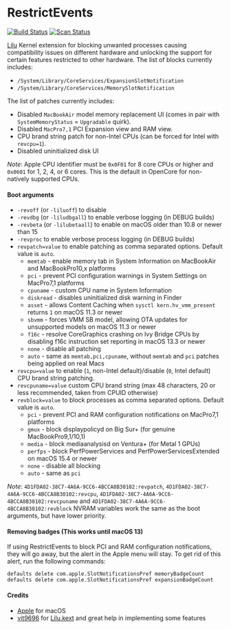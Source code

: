 RestrictEvents
==============

[![Build Status](https://github.com/acidanthera/RestrictEvents/actions/workflows/main.yml/badge.svg?branch=master)](https://github.com/acidanthera/RestrictEvents/actions) [![Scan Status](https://scan.coverity.com/projects/22252/badge.svg?flat=1)](https://scan.coverity.com/projects/22252)

[Lilu](https://github.com/acidanthera/Lilu) Kernel extension for blocking unwanted processes causing compatibility issues on different hardware and unlocking the support for certain features restricted to other hardware. The list of blocks currently includes:

- `/System/Library/CoreServices/ExpansionSlotNotification`
- `/System/Library/CoreServices/MemorySlotNotification`

The list of patches currently includes:

- Disabled `MacBookAir` model memory replacement UI (comes in pair with `SystemMemoryStatus` = `Upgradable` quirk).
- Disabled `MacPro7,1` PCI Expansion view and RAM view.
- CPU brand string patch for non-Intel CPUs (can be forced for Intel with `revcpu=1`).
- Disabled uninitialized disk UI

_Note_: Apple CPU identifier must be `0x0F01` for 8 core CPUs or higher and `0x0601` for 1, 2, 4, or 6 cores. This is the default in OpenCore for non-natively supported CPUs.

#### Boot arguments
- `-revoff` (or `-liluoff`) to disable
- `-revdbg` (or `-liludbgall`) to enable verbose logging (in DEBUG builds)
- `-revbeta` (or `-lilubetaall`) to enable on macOS older than 10.8 or newer than 15
- `-revproc` to enable verbose process logging (in DEBUG builds)
- `revpatch=value` to enable patching as comma separated options. Default value is `auto`.
  - `memtab` - enable memory tab in System Information on MacBookAir and MacBookPro10,x platforms
  - `pci` - prevent PCI configuration warnings in System Settings on MacPro7,1 platforms
  - `cpuname` - custom CPU name in System Information
  - `diskread` - disables uninitialized disk warning in Finder
  - `asset` - allows Content Caching when `sysctl kern.hv_vmm_present` returns `1` on macOS 11.3 or newer
  - `sbvmm` - forces VMM SB model, allowing OTA updates for unsupported models on macOS 11.3 or newer
  - `f16c` - resolve CoreGraphics crashing on Ivy Bridge CPUs by disabling f16c instruction set reporting in macOS 13.3 or newer
  - `none` - disable all patching
  - `auto` - same as `memtab,pci,cpuname`, without `memtab` and `pci` patches being applied on real Macs
- `revcpu=value` to enable (`1`, non-Intel default)/disable (`0`, Intel default) CPU brand string patching.
- `revcpuname=value` custom CPU brand string (max 48 characters, 20 or less recommended, taken from CPUID otherwise)
- `revblock=value` to block processes as comma separated options. Default value is `auto`.
  - `pci` - prevent PCI and RAM configuration notifications on MacPro7,1 platforms
  - `gmux` - block displaypolicyd on Big Sur+ (for genuine MacBookPro9,1/10,1)
  - `media` - block mediaanalysisd on Ventura+ (for Metal 1 GPUs)
  - `perfps` - block PerfPowerServices and PerfPowerServicesExtended on macOS 15.4 or newer
  - `none` - disable all blocking
  - `auto` - same as `pci`

_Note_: `4D1FDA02-38C7-4A6A-9CC6-4BCCA8B30102:revpatch`, `4D1FDA02-38C7-4A6A-9CC6-4BCCA8B30102:revcpu`, `4D1FDA02-38C7-4A6A-9CC6-4BCCA8B30102:revcpuname` and `4D1FDA02-38C7-4A6A-9CC6-4BCCA8B30102:revblock` NVRAM variables work the same as the boot arguments, but have lower priority.

#### Removing badges (This works until macOS 13)

If using RestrictEvents to block PCI and RAM configuration notifications, they will go away, but the alert in the Apple menu will stay. To get rid of this alert, run the following commands:

```
defaults delete com.apple.SlotNotificationsPref memoryBadgeCount
defaults delete com.apple.SlotNotificationsPref expansionBadgeCount
```

<!-- For posterity
- Software update badge:
  - Monterey and lower: `defaults delete com.apple.systempreferences AttentionPrefBundleIDs` (checks for `com.apple.preferences.softwareupdate`)
  - Ventura and higher: `defaults delete ~/Library/Preferences/com.apple.systempreferences.plist AttentionPrefBundleIDs` (checks for `com.apple.FollowUpSettings.FollowUpSettingsExtension`)
    - Full path is required because `defaults` attempts to access a sandboxed path otherwise
- App store updates: `defaults delete com.apple.appstored BadgeCount`
-->

#### Credits
- [Apple](https://www.apple.com) for macOS
- [vit9696](https://github.com/vit9696) for [Lilu.kext](https://github.com/vit9696/Lilu) and great help in implementing some features
